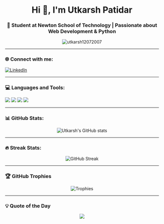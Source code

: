 <h1 align="center">Hi 👋, I'm Utkarsh Patidar</h1>
<h3 align="center">🚀 Student at Newton School of Technology | Passionate about Web Development & Python</h3>

<p align="center">
  <img src="https://komarev.com/ghpvc/?username=utkarsh12072007&label=Profile%20views&color=0e75b6&style=flat" alt="utkarsh12072007" />
</p>

---

### 🌐 Connect with me:

<p align="left">
  <a href="https://www.linkedin.com/in/utkarsh-patidar-485347335/" target="blank">
    <img src="https://img.shields.io/badge/LinkedIn-blue?style=for-the-badge&logo=linkedin&logoColor=white" alt="LinkedIn">
  </a>
</p>

---

### 💻 Languages and Tools:

<p align="left">
  <img src="https://img.shields.io/badge/Python-3776AB?style=for-the-badge&logo=python&logoColor=white" />
  <img src="https://img.shields.io/badge/HTML5-E34F26?style=for-the-badge&logo=html5&logoColor=white" />
  <img src="https://img.shields.io/badge/CSS3-1572B6?style=for-the-badge&logo=css3&logoColor=white" />
  <img src="https://img.shields.io/badge/JavaScript-F7DF1E?style=for-the-badge&logo=javascript&logoColor=black" />
</p>

---

### 📊 GitHub Stats:

<p align="center">
  <img src="https://github-readme-stats.vercel.app/api?username=utkarsh12072007&show_icons=true&theme=radical" alt="Utkarsh's GitHub stats"/>
</p>

---

### 🔥 Streak Stats:

<p align="center">
  <img src="https://github-readme-streak-stats.herokuapp.com/?user=utkarsh12072007&theme=radical&hide_border=true" alt="GitHub Streak"/>
</p>

---

### 🏆 GitHub Trophies

<p align="center">
  <img src="https://github-profile-trophy.vercel.app/?username=utkarsh12072007&theme=radical&row=1&column=6" alt="Trophies">
</p>

---

### 💡 Quote of the Day

<p align="center">
  <img src="https://quotes-github-readme.vercel.app/api?type=horizontal&theme=radical" />
</p>
